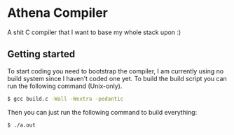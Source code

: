 
# Athena Compiler

A shit C compiler that I want to base my whole stack upon :)

## Getting started

To start coding you need to bootstrap the compiler, I am currently using no build system since I haven't coded one yet. To build the build script you can run the following command (Unix-only).

```sh
$ gcc build.c -Wall -Wextra -pedantic
```

Then you can just run the following command to build everything:

```sh
$ ./a.out
```

